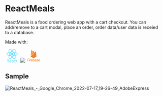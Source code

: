 # ReactMeals
ReactMeals is a food ordering web app with a cart checkout. You can add/remove to a cart modal, place an order, order data/user data is receied to a database. 

Made with: 
<div>
<img src="https://raw.githubusercontent.com/devicons/devicon/master/icons/react/react-original-wordmark.svg" width="45px" />
<img width="45px" src="https://styled-components.com/logo.png">
<img width="45px" src="https://raw.githubusercontent.com/devicons/devicon/master/icons/firebase/firebase-plain-wordmark.svg">
</div>



## Sample
![ReactMeals_-_Google_Chrome_2022-07-17_19-26-49_AdobeExpress](https://user-images.githubusercontent.com/104483060/179429136-f2b50dcf-f96c-459a-90b5-cd4216c074a9.gif)


